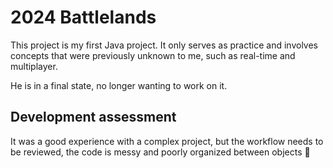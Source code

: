 
# 2024 Battlelands

This project is my first Java project. It only serves as practice and involves concepts that were previously unknown to me, such as real-time and multiplayer.

He is in a final state, no longer wanting to work on it.

## Development assessment

It was a good experience with a complex project, but the workflow needs to be reviewed, the code is messy and poorly organized between objects  🤔

